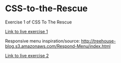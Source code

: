 # CSS-to-the-Rescue
Exercise 1 of CSS To The Rescue

[Link to live exercise 1](https://melvinr.github.io/CSS%20To%20The%20Rescue/Week-1/)

Responsive menu inspiration/source: http://treehouse-blog.s3.amazonaws.com/Respond-Menu/index.html

[Link to live exercise 2](http://melvinr.github.io/CSS%20To%20The%20Rescue/Week-2/index.html)


